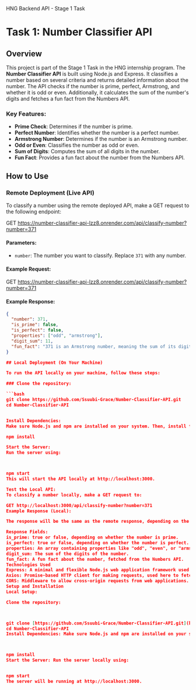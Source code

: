 HNG Backend API - Stage 1 Task


# Task 1: Number Classifier API

## Overview
This project is part of the Stage 1 Task in the HNG internship program. The **Number Classifier API** is built using Node.js and Express. It classifies a number based on several criteria and returns detailed information about the number. The API checks if the number is prime, perfect, Armstrong, and whether it is odd or even. Additionally, it calculates the sum of the number's digits and fetches a fun fact from the Numbers API.

### Key Features:
- **Prime Check**: Determines if the number is prime.
- **Perfect Number**: Identifies whether the number is a perfect number.
- **Armstrong Number**: Determines if the number is an Armstrong number.
- **Odd or Even**: Classifies the number as odd or even.
- **Sum of Digits**: Computes the sum of all digits in the number.
- **Fun Fact**: Provides a fun fact about the number from the Numbers API.

##  How to Use

### Remote Deployment (Live API)
To classify a number using the remote deployed API, make a GET request to the following endpoint:

GET https://number-classifier-api-lzz8.onrender.com/api/classify-number?number=371


#### Parameters:
- `number`: The number you want to classify. Replace `371` with any number.

#### Example Request:
GET https://number-classifier-api-lzz8.onrender.com/api/classify-number?number=371

#### Example Response:
```json
{
  "number": 371,
  "is_prime": false,
  "is_perfect": false,
  "properties": ["odd", "armstrong"],
  "digit_sum": 11,
  "fun_fact": "371 is an Armstrong number, meaning the sum of its digits raised to the power of 3 equals the number itself."
}

## Local Deployment (On Your Machine)

To run the API locally on your machine, follow these steps:

### Clone the repository:

```bash
git clone https://github.com/Ssuubi-Grace/Number-Classifier-API.git
cd Number-Classifier-API


Install Dependencies:
Make sure Node.js and npm are installed on your system. Then, install the necessary dependencies:

npm install

Start the Server:
Run the server using:



npm start
This will start the API locally at http://localhost:3000.

Test the Local API:
To classify a number locally, make a GET request to:

GET http://localhost:3000/api/classify-number?number=371
Example Response (Local):

The response will be the same as the remote response, depending on the number you provide.

Response Fields:
is_prime: true or false, depending on whether the number is prime.
is_perfect: true or false, depending on whether the number is perfect.
properties: An array containing properties like "odd", "even", or "armstrong".
digit_sum: The sum of the digits of the number.
fun_fact: A fun fact about the number, fetched from the Numbers API.
Technologies Used
Express: A minimal and flexible Node.js web application framework used to build the API.
Axios: Promise-based HTTP client for making requests, used here to fetch fun facts about the number from the Numbers API.
CORS: Middleware to allow cross-origin requests from web applications.
Setup and Installation
Local Setup:

Clone the repository:



git clone [https://github.com/Ssuubi-Grace/Number-Classifier-API.git](https://github.com/Ssuubi-Grace/Number-Classifier-API.git)
cd Number-Classifier-API
Install Dependencies: Make sure Node.js and npm are installed on your system. Then, install the necessary dependencies:



npm install
Start the Server: Run the server locally using:


npm start
The server will be running at http://localhost:3000.
